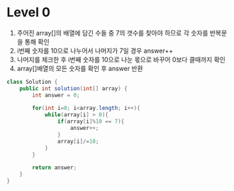 # Level 0
1. 주어진 array[]의 배열에 담긴 수들 중 7의 갯수를 찾아야 하므로 각 숫자를 반복문을 통해 확인
2. i번째 숫자를 10으로 나누어서 나머지가 7일 경우 answer++
3. 나머지를 체크한 후 i번째 숫자를 10으로 나눈 몫으로 바꾸어 0보다 클때까지 확인
4. array[]배열의 모든 숫자를 확인 후 answer 반환


```java
class Solution {
    public int solution(int[] array) {
        int answer = 0;
        
        for(int i=0; i<array.length; i++){
            while(array[i] > 0){
                if(array[i]%10 == 7){
                    answer++;
                }
                array[i]/=10;
            }
        }
        
        return answer;
    }
}
```
